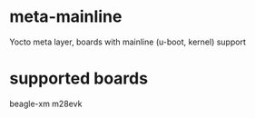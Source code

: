 meta-mainline
=============

Yocto meta layer, boards with mainline (u-boot, kernel) support

supported boards
================
beagle-xm
m28evk


